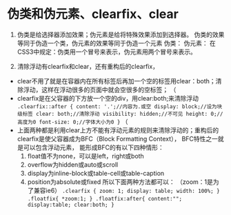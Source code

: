 # 伪类和伪元素、clearfix、clear


1. 伪类是给选择器添加效果；伪元素是给将特殊效果添加到选择器。 伪类的效果等同于伪造一个类，伪元素的效果等同于伪造一个元素 伪类：
 伪元素：
 在CSS3中规定：伪类用一个冒号来表示，伪元素用两个冒号来表示。 

2. 清除浮动有clearfix和clear，还有重构后的clearfix， 

* clear不用了就是在容器内在所有标签后再加一个空的标签用clear：both；清除浮动，这样在浮动很多的页面中就会空很多的空标签； （
* clearfix是在父容器的下方放一个空的div，用clear:both;来清除浮动 ` .clearfix::after { content: '.';//内容为.或空 display: block;//设为块级标签 clear: both;//清除浮动 visibility: hidden;//不可见 height: 0;//高度为0 font-size: 0;//字体大小为0 } ` （
* 上面两种都是利用clear上方不能有浮动元素的规则来清除浮动的；重构后的clearfix是使父容器成为BFC（Block Formatting Context），
BFC特性之一就是可以包含浮动元素，
能形成BFC的有以下四种情形： 
  1. float值不为none，可以是left，right或both 
  2. overflow为hidden或auto或scroll 
  3. display为inline-block或table-cell或table-caption 
  4. position为absolute或fixed 所以下面两种方法都可以：
（zoom：1是为了兼容ie6） ` .clearfix { zoom: 1; display: table; width: 100%; } ` `.floatfix{ *zoom:1; } .floatfix:after{ content:""; display:table; clear:both; }`
